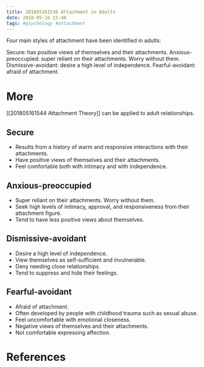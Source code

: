 ```yaml
---
title: 201805161536 Attachment in Adults
date: 2018-05-16 15:40
tags: #psychology #attachment
---
```

Four main styles of attachment have been identified in adults:

Secure: has positive views of themselves and their attachments.
Anxious-preoccupied: super reliant on their attachments. Worry without them.
Dismissive-avoidant: desire a high level of independence.
Fearful-avoidant: afraid of attachment.

# More
[[201805161544 Attachment Theory]] can be applied to adult relationships.

## Secure
+ Results from a history of warm and responsive interactions with their attachments.
+ Have positive views of themselves and their attachments.
+ Feel comfortable both with intimacy and with independence.

## Anxious-preoccupied
+ Super reliant on their attachments. Worry without them.
+ Seek high levels of intimacy, approval, and responsiveness from their attachment figure.
+ Tend to have less positive views about themselves.

## Dismissive-avoidant
+ Desire a high level of independence.
+ View themselves as self-sufficient and invulnerable.
+ Deny needing close relationships.
+ Tend to suppress and hide their feelings.

## Fearful-avoidant
+ Afraid of attachment.
+ Often developed by people with childhood trauma such as sexual abuse.
+ Feel uncomfortable with emotional closeness.
+ Negative views of themselves and their attachments.
+ Not comfortable expressing affection.

# References
